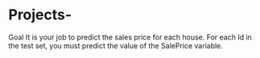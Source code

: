 # Projects-
Goal
It is your job to predict the sales price for each house. For each Id in the test set, you must predict the value of the SalePrice variable. 
